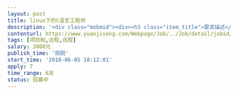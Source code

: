 ```yaml
---                
layout: post       
title: linux下的C语言工程师           
description: '<div class="mobmid"><div><h3 class="item_title">需求描述</h3><p>一、需求描述：<br/>linux下的C语言工程师，做个pos机的开发项目，设备是我们自己采购的pos，厂商会提供开发环境和demo，跟硬件交互的接口是我们自己的，硬件是我们采购的，现在就是要在pos硬件上实现跟我们系统的交互，我们的服务端是三方支付系统，会输入支付接口给pos机，用手持pos机对接我们的支付系统，实现线下支付。<br/>主要有扫码收款，查询交易等功能。<br/> <br/>二、合作方式：<br/>项目制，时间费用可谈。</p></div><!--info end--></div>'     
contenturl: https://www.yuanjisong.com/Webpage/Job/../Job/detail/jobid/101530      
tags: [项目制,远程,远程]            
salary: 3000元          
publish_time: '刚刚'         
start_time: '2018-06-05 18:12:01'           
apply: 7                   
time_range: 6天              
status: 招募中                  
---                 
```


